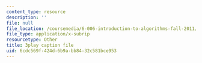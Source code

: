 ```yaml
---
content_type: resource
description: ''
file: null
file_location: /coursemedia/6-006-introduction-to-algorithms-fall-2011/6cdc569f424d6b9abb8432c581bce953_IWzYoXKaRIc.srt
file_type: application/x-subrip
resourcetype: Other
title: 3play caption file
uid: 6cdc569f-424d-6b9a-bb84-32c581bce953
---
```

